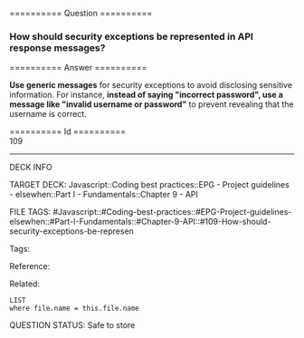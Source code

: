 ========== Question ==========  

### How should security exceptions be represented in API response messages?  

========== Answer ==========  

**Use generic messages** for security exceptions to avoid disclosing sensitive information. For instance, **instead of saying "incorrect password", use a message like "invalid username or password"** to prevent revealing that the username is correct.

========== Id ==========  
109

---

DECK INFO

TARGET DECK: Javascript::Coding best practices::EPG - Project guidelines - elsewhen::Part I - Fundamentals::Chapter 9 - API

FILE TAGS: #Javascript::#Coding-best-practices::#EPG-Project-guidelines-elsewhen::#Part-I-Fundamentals::#Chapter-9-API::#109-How-should-security-exceptions-be-represen

Tags:

Reference:

Related:

```dataview
LIST
where file.name = this.file.name
```

QUESTION STATUS: Safe to store

